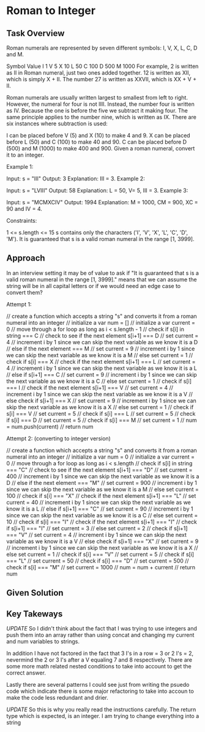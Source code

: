 # Roman to Integer

## Task Overview
Roman numerals are represented by seven different symbols: I, V, X, L, C, D and M.

Symbol       Value
I             1
V             5
X             10
L             50
C             100
D             500
M             1000
For example, 2 is written as II in Roman numeral, just two ones added together. 12 is written as XII, which is simply X + II. The number 27 is written as XXVII, which is XX + V + II.

Roman numerals are usually written largest to smallest from left to right. However, the numeral for four is not IIII. Instead, the number four is written as IV. Because the one is before the five we subtract it making four. The same principle applies to the number nine, which is written as IX. There are six instances where subtraction is used:

I can be placed before V (5) and X (10) to make 4 and 9. 
X can be placed before L (50) and C (100) to make 40 and 90. 
C can be placed before D (500) and M (1000) to make 400 and 900.
Given a roman numeral, convert it to an integer.

 

Example 1:

Input: s = "III"
Output: 3
Explanation: III = 3.
Example 2:

Input: s = "LVIII"
Output: 58
Explanation: L = 50, V= 5, III = 3.
Example 3:

Input: s = "MCMXCIV"
Output: 1994
Explanation: M = 1000, CM = 900, XC = 90 and IV = 4.
 

Constraints:

1 <= s.length <= 15
s contains only the characters ('I', 'V', 'X', 'L', 'C', 'D', 'M').
It is guaranteed that s is a valid roman numeral in the range [1, 3999].

## Approach

In an interview setting it may be of value to ask if "It is guaranteed that s is a valid roman numeral in the range [1, 3999]." means that we can assume the string will be in all capital letters or if we would need an edge case to convert them?

Attempt 1:

// create a function which accepts a string "s" and converts it from a roman numeral into an integer
    // initialize a var num = []
    // initialize a var current = 0
    // move through a for loop as long as i < s.length - 1
        // check if s[i] in string  === C
            // check to see if the next element s[i+1] === D
                // set current = 4
                // increment i by 1 since we can skip the next variable as we know it is a D
            // else if the next element === M
                // set current = 9
                // increment i by 1 since we can skip the next variable as we know it is a M
            // else set current = 1
        // check if s[i] === X
            // check if the next element s[i+1] === L
                // set current = 4
                // increment i by 1 since we can skip the next variable as we know it is a L
            // else if s[i+1] === C
                // set current = 9
                // increment i by 1 since we can skip the next variable as we know it is a C
            // else set current = 1
        // check if s[i] === I
            // check if the next element s[i+1] === V
                // set current = 4
                // increment i by 1 since we can skip the next variable as we know it is a V
            // else check if s[i+1] === X
                // set current = 9
                // increment i by 1 since we can skip the next variable as we know it is a X
            // else set current = 1
        // check if s[i] === V
            // set current = 5
        // check if s[i] === L
            // set current = 5
        // check if s[i] === D
            // set current = 5
        // check if s[i] === M
            // set current = 1
        // num = num.push(current)
    // return num

Attempt 2: (converting to integer version)

// create a function which accepts a string "s" and converts it from a roman numeral into an integer
    // initialize a var num = 0
    // initialize a var current = 0
    // move through a for loop as long as i < s.length
        // check if s[i] in string  === "C"
            // check to see if the next element s[i+1] === "D"
                // set current = 400
                // increment i by 1 since we can skip the next variable as we know it is a D
            // else if the next element === "M"
                // set current = 900
                // increment i by 1 since we can skip the next variable as we know it is a M
            // else set current = 100
        // check if s[i] === "X"
            // check if the next element s[i+1] === "L"
                // set current = 40
                // increment i by 1 since we can skip the next variable as we know it is a L
            // else if s[i+1] === "C"
                // set current = 90
                // increment i by 1 since we can skip the next variable as we know it is a C
            // else set current = 10
        // check if s[i] === "I"
            // check if the next element s[i+1] === "I"
                // check if s[i+1] === "I"
                    // set current = 3
                // else set current = 2
            // check if s[i+1] === "V"
                // set current = 4
                // increment i by 1 since we can skip the next variable as we know it is a V
            // else check if s[i+1] === "X"
                // set current = 9
                // increment i by 1 since we can skip the next variable as we know it is a X
            // else set current = 1
        // check if s[i] === "V"
            // set current = 5
        // check if s[i] === "L"
            // set current = 50
        // check if s[i] === "D"
            // set current = 500
        // check if s[i] === "M"
            // set current = 1000
        // num = num + current
    // return num

## Given Solution

## Key Takeways

*UPDATE* So I didn't think about the fact that I was trying to use integers and push them into an array rather than using concat and changing my current and num variables to strings.

In addition I have not factored in the fact that 3 I's in a row = 3 or 2 I's = 2, nevermind the 2 or 3 I's after a V equaling 7 and 8 respectively. There are some more math related nested conditions to take into account to get the correct answer.

Lastly there are several patterns I could see just from writing the psuedo code which indicate there is some major refactoring to take into accoun to make the code less redundant and drier.

*UPDATE* So this is why you really read the instructions carefully. The return type which is expected, is an integer. I am trying to change everything into a string
